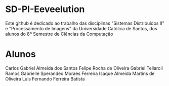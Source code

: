 # SD-PI-Eeveelution
Este github é dedicado ao trabalho das disciplinas "Sistemas Distribuídos II" e "Processamento de Imagens" da Universidade Católica de Santos, dos alunos do 8º Semestre de Ciências da Computação

# Alunos
Carlos Gabriel Almeida dos Santos 
Felipe Rocha de Oliveira
Gabriel Tellaroli Ramos
Gabrielle Sperandeo Moraes Ferreira
Isaque Almeida Martins de Oliveira
Luis Fernando Ferreira Batista
